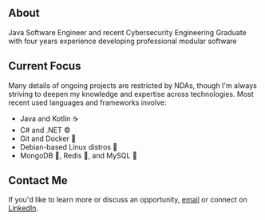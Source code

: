 ## About

Java Software Engineer and recent Cybersecurity Engineering Graduate with four years experience developing professional modular software

## Current Focus

Many details of ongoing projects are restricted by NDAs, though I'm always striving to deepen my knowledge and expertise across technologies. Most recent used languages and frameworks involve:

- Java and Kotlin ☕
- C# and .NET ©️
- Git and Docker 🐳
- Debian-based Linux distros 🐧
- MongoDB 🍃, Redis 🚀, and MySQL 🐬

## Contact Me

If you'd like to learn more or discuss an opportunity, [email](mailto:aaron@kaxon.dev) or connect on [LinkedIn](https://www.linkedin.com/in/aaronbotto/).
